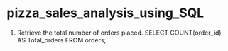# pizza_sales_analysis_using_SQL

1) Retrieve the total number of orders placed.
SELECT 
    COUNT(order_id) AS Total_orders
FROM
    orders;
